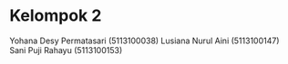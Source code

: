 # Kelompok 2
Yohana Desy Permatasari (5113100038) Lusiana Nurul Aini (5113100147) Sani Puji Rahayu (5113100153)
